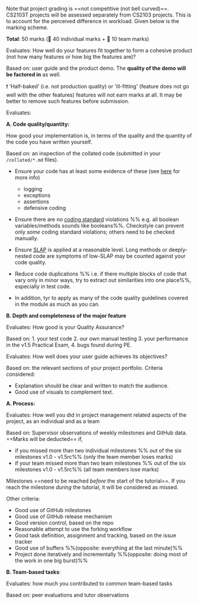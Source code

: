 Note that project grading is ==not competitive (not bell curved)==. CS2103T projects will be assessed separately from CS2103 projects. This is to account for the perceived difference in workload. Given below is the marking scheme.

**Total**: 50 marks (:bust_in_silhouette: 40 individual marks + :busts_in_silhouette: 10 team marks)

<panel header="1. **Product features** [:busts_in_silhouette:][5 marks]" expanded>

Evaluates: How well do your features fit together to form a cohesive product (not how many features or how big the features are)?

Based on: user guide and the product demo. The **quality of the demo will be factored in** as well.

:exclamation: ‘Half-baked’ (i.e. not production quality) or 'ill-fitting' (feature does not go well with the other features) features will not earn marks at all. It may be better to remove such features before submission.

</panel>

<panel header="2. **Implementation** [:bust_in_silhouette:][15 marks]" expanded>

Evaluates: 

**A. Code quality/quantity:** 

How good your implementation is, in terms of the quality and the quantity of the code you have written yourself.

Based on: an inspection of the collated code (submitted in your `/collated/*.md` files).

<span id="code-quality-tips">

<panel header=":bulb: Tips: how to score high for code quality" no-close>

* Ensure your code has at least some evidence of these (see [here](../book/errorHandling/index.html) for more info)
  * logging
  * exceptions
  * assertions
  * defensive coding
  
* Ensure there are no [coding standard]({{java_coding_standard}}) violations %%&nbsp;e.g. all boolean variables/methods sounds like booleans%%. Checkstyle can prevent only _some_ coding standard violations; others need to be checked manually.

* Ensure [SLAP](../book/codeQuality/maximiseReadability/intermediate/index.html) is applied at a reasonable level. Long methods or deeply-nested code are symptoms of low-SLAP may be counted against your code quality.

* Reduce code duplications %%&nbsp;i.e. if there multiple blocks of code that vary only in minor ways, try to extract out similarities into one place%%, especially in test code. 

* In addition, tyr to apply as many of the <trigger trigger="click" for="modal:v15-codeQuality">code quality guidelines covered in the module</trigger> as much as you can.

</panel><p>

</span>

**B. Depth and completeness of the major feature**

</panel>

<panel header="3. **QA** [:bust_in_silhouette:][10 marks]" expanded>

Evaluates: How good is your Quality Assurance? 

Based on: 1. your test code 2. our own manual testing 3. your performance in the v1.5 Practical Exam, 4. bugs found during PE. 

<panel type="seamless" header="%%Click here for more info on v1.5 practical exam%%">
  <include src="project-v14.md#v15-practicalExam"/>
</panel>
<panel type="seamless" header="Expectations for writing automated tests:" expanded>
  <include src="project-testing.md#expectations"/>
</panel>
  
</panel>

<panel header="4. **Documentation** [:bust_in_silhouette:][10 marks]" expanded>

Evaluates: How well does your user guide achieves its objectives? 

Based on: the relevant sections of your project portfolio. Criteria considered:
* Explanation should be clear and written to match the audience.
* Good use of visuals to complement text.
    
</panel>
  
<panel header="5. **Project management** [:busts_in_silhouette: 5 + :bust_in_silhouette: 5 = 10 marks]" expanded>
<div id="project-management-grading"> 

**A. Process:** 

Evaluates: How well you did in project management related aspects of the project, as an individual and as a team 

Based on: Supervisor observations of weekly milestones and GitHub data. ==Marks will be deducted== if,
 * if you missed more than two individual milestones %%&nbsp;out of the six milestones v1.0 - v1.5rc%% (only the team member loses marks)
 * if your team missed more than two team milestones %%&nbsp;out of the six milestones v1.0 - v1.5rc%% (all team members lose marks)
 
Milestones ==need to be reached _before_ the start of the tutorial==. If you reach the milestone _during_ the tutorial, it will be considered as missed.
  
Other criteria:
* Good use of GitHub milestones
* Good use of GitHub release mechanism
* Good version control, based on the repo
* Reasonable attempt to use the forking workflow
* Good task definition, assignment and tracking, based on the issue tracker
* Good use of buffers %%(opposite: everything at the last minute)%%
* Project done iteratively and incrementally %%(opposite: doing most of the work in one big burst)%% 

**B. Team-based tasks**: 

Evaluates: how much you contributed to common team-based tasks

Based on: peer evaluations and tutor observations

<panel type="seamless" header="Admin {{ icon_embedding }} Project Scope → Examples of team tasks">
  <include src="project-scope.md#example-team-tasks"/>
</panel>

</div>
</panel>
<p/>
